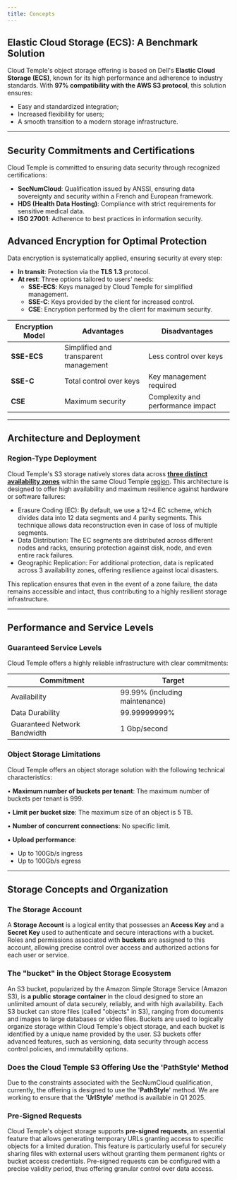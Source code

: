 ```yaml
---
title: Concepts
---
```


## Elastic Cloud Storage (ECS): A Benchmark Solution

Cloud Temple's object storage offering is based on Dell's __Elastic Cloud Storage (ECS)__, known for its high performance and adherence to industry standards. With **97% compatibility with the AWS S3 protocol**, this solution ensures:

- Easy and standardized integration;
- Increased flexibility for users;
- A smooth transition to a modern storage infrastructure.

---

## Security Commitments and Certifications

Cloud Temple is committed to ensuring data security through recognized certifications:

- **SecNumCloud**: Qualification issued by ANSSI, ensuring data sovereignty and security within a French and European framework.
- **HDS (Health Data Hosting)**: Compliance with strict requirements for sensitive medical data.
- **ISO 27001**: Adherence to best practices in information security.

## Advanced Encryption for Optimal Protection

Data encryption is systematically applied, ensuring security at every step:

- **In transit**: Protection via the __TLS 1.3__ protocol.
- **At rest**: Three options tailored to users' needs:
  - **SSE-ECS**: Keys managed by Cloud Temple for simplified management.
  - **SSE-C**: Keys provided by the client for increased control.
  - **CSE**: Encryption performed by the client for maximum security.

| Encryption Model                | Advantages                         | Disadvantages                    |
| ------------------------------- | ---------------------------------- | --------------------------------- |
| **SSE-ECS**                     | Simplified and transparent management | Less control over keys           |
| **SSE-C**                       | Total control over keys            | Key management required          |
| **CSE**                         | Maximum security                   | Complexity and performance impact |

---

## Architecture and Deployment

### Region-Type Deployment

Cloud Temple's S3 storage natively stores data across [**three distinct availability zones**](../../additional_content/concepts_az.md) within the same Cloud Temple [region](../../additional_content/concepts_regional.md). This architecture is designed to offer high availability and maximum resilience against hardware or software failures:
- Erasure Coding (EC): By default, we use a 12+4 EC scheme, which divides data into 12 data segments and 4 parity segments. This technique allows data reconstruction even in case of loss of multiple segments.
- Data Distribution: The EC segments are distributed across different nodes and racks, ensuring protection against disk, node, and even entire rack failures.
- Geographic Replication: For additional protection, data is replicated across 3 availability zones, offering resilience against local disasters.

This replication ensures that even in the event of a zone failure, the data remains accessible and intact,
thus contributing to a highly resilient storage infrastructure.

---

## Performance and Service Levels

### Guaranteed Service Levels

Cloud Temple offers a highly reliable infrastructure with clear commitments:

| Commitment                     | Target                         |
| ------------------------------ | ------------------------------ |
| Availability                   | 99.99% (including maintenance) |
| Data Durability                | 99.99999999%                   |
| Guaranteed Network Bandwidth   | 1 Gbp/second                   |

### Object Storage Limitations

Cloud Temple offers an object storage solution with the following technical characteristics:

• **Maximum number of buckets per tenant**: The maximum number of buckets per tenant is 999.

• **Limit per bucket size**: The maximum size of an object is 5 TB.

• **Number of concurrent connections**: No specific limit.

• **Upload performance**:
  - Up to 100Gb/s ingress
  - Up to 100Gb/s egress

---

## Storage Concepts and Organization

### The Storage Account

A **Storage Account** is a logical entity that possesses an **Access Key** and a **Secret Key** used to authenticate and secure interactions with a bucket.
Roles and permissions associated with **buckets** are assigned to this account, allowing precise control over access and authorized actions for each user or service.

### The "bucket" in the Object Storage Ecosystem

An S3 bucket, popularized by the Amazon Simple Storage Service (Amazon S3), is **a public storage container** in the cloud designed to store an unlimited amount of data securely, reliably, and with high availability. Each S3 bucket can store files (called "objects" in S3), ranging from documents and images to large databases or video files. Buckets are used to logically organize storage within Cloud Temple's object storage, and each bucket is identified by a unique name provided by the user. S3 buckets offer advanced features, such as versioning, data security through access control policies, and immutability options.

### Does the Cloud Temple S3 Offering Use the 'PathStyle' Method

Due to the constraints associated with the SecNumCloud qualification, currently, the offering is designed to use the '**PathStyle**' method. We are working to ensure that the '**UrlStyle**' method is available in Q1 2025.

### Pre-Signed Requests

Cloud Temple's object storage supports **pre-signed requests**, an essential feature that allows generating temporary URLs granting access to specific objects for a limited duration. This feature is particularly useful for securely sharing files with external users without granting them permanent rights or bucket access credentials. Pre-signed requests can be configured with a precise validity period, thus offering granular control over data access.